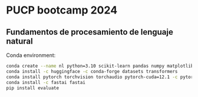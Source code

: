 # PUCP bootcamp 2024

## Fundamentos de procesamiento de lenguaje natural

Conda environment:

```bash
conda create --name nl python=3.10 scikit-learn pandas numpy matplotlib nltk
conda install -c huggingface -c conda-forge datasets transformers
conda install pytorch torchvision torchaudio pytorch-cuda=12.1 -c pytorch -c nvidia
conda install -c fastai fastai
pip install evaluate
```
